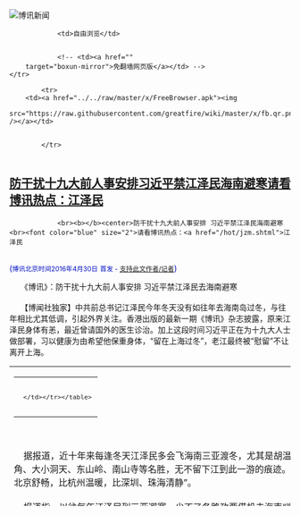 

<img src="../../raw/master/x/logo_40.gif" alt="博讯新闻"/>
<table>
    <tr>
                
                <td>自由浏览</td>
        
        
                <!-- <td><a href=""
        target="boxun-mirror">免翻墙网页版</a></td> -->
    </tr>
    
            <tr>
        <td><a href="../../raw/master/x/FreeBrowser.apk"><img
        src="https://raw.githubusercontent.com/greatfire/wiki/master/x/fb.qr.png" /></a></td>

        
            </tr>
</table>
<h2>
	<a href="http://www.boxun.com/news/gb/china/2016/04/201604300609.shtml" target="boxun-mirror">防干扰十九大前人事安排习近平禁江泽民海南避寒请看博讯热点：江泽民</a>
</h2>
<p><tr>
<td class="F11" colspan="2" style="line-height:18pt; font-family:宋体; font-size: 12pt;padding:10px;border-top:0"> 

                <br><b></b><center>防干扰十九大前人事安排 习近平禁江泽民海南避寒<br><font color="blue" size="2">请看博讯热点：<a href="/hot/jzm.shtml">江泽民
</a></font><br><font color="#000fC0">(<small>博讯北京时间2016年4月30日</small> <small>首发 - <a href="/cgi-bin/news/support.cgi?art_id=china201604300609" target="_new">支持此文作者/记者</a></small>)</font>
</center>
                <!--bodystart-->      《博讯》：防干扰十九大前人事安排 习近平禁江泽民去海南避寒<br>
    <br>
     【博闻社独家】中共前总书记江泽民今年冬天没有如往年去海南岛过冬，与往年相比尤其低调，引起外界关注。香港出版的最新一期《博讯》杂志披露，原来江泽民身体有恙，最近曾请国外的医生诊治。加上这段时间习近平正在为十九大人士做部署，习以健康为由希望他保重身体，“留在上海过冬”，老江最终被“慰留”不让离开上海。 
<table cellpadding="4" align="left" border="0" width="300" height="250"><tr><td>
<table cellpadding="2" cellspacing="0" border="0"><tr><td align="center" style="line-height:18pt; font-family:宋体; font-size: 10pt;padding:10px;border-top:0">

<!-- boxun.com_300x250_article-embed_chinese -->

<!-- boxun.com_300x250_article-embed_chinese -->
<div id="box006">
<script type="text/javascript">

</script>
</div>


     </td></tr></table>
</td></tr></table>
<br>
                       <br>
    据报道，近十年来每逢冬天江泽民多会飞海南三亚渡冬，尤其是胡温时代，三亚更有直通中南海的热线，三亚的天涯海角、大小洞天、东山岭、南山寺等名胜，无不留下江到此一游的痕迹。江泽民喜欢去海南三亚避寒，据称是因为“三亚比北京舒畅，比杭州温暖，比深圳、珠海清静”。<br>
    <br>
    报道指，以往每年江泽民到三亚避寒，少不了各路政要借机去海南“顺道探访，请安讨教”。尤其胡温时代，时任军委副主席郭伯雄、徐才厚经常利用军方专机，假去海南“视察军事基地”之名，去“向江主席汇报工作”。海南岛对江泽民来说，俨然成为他“遥控”中南海的象征。<br>
    <br>
    但是这个传统在2015年底冬天被习近平破局了。报道称，习近平今年没来海南过冬，让海南省的主要领导都感到有些意外。北京政界人士分析指，江泽民在这个时候被禁外出，可能与习近平时下正要为明年底举行的十九大高层人事部局有关。“习近平不希望由他主导的人事部局受到任何因素干扰，包括来自退休元老们的干扰。”<br>
    <br>
    报道透露，江泽民的健康的确也出了问题。去年为了江的病，中办保健局专门为他请了外国医生，来中国为他诊治。自去年9月3日大阅兵后，江泽民至今未公开露面过。天安门阅兵时，电视镜头前的江就显示身体虚弱，要人搀扶行走。<br>
    <br>
    4月8日，上海交通大学迎来建校120周年校庆，江泽民给学校的贺信，是江最近一次以文字露面。而今年以来，中共有多位政要去世，江泽民都缺席献花送别之列，特别是江泽民时代的公安部长陶驷驹去世，江缺席告别，更是超乎寻常，令外界猜疑。<br>
    <br>
    报道指出，今年以来各省市自治区，党、政、军陆续对领导班子进行调整，换掉前朝的人，让原来多处在后备军团的“习家军”人马上位，有一年左右的时间过度，明年十九大全面接班。习近平不让江去海南，可能就是担心他会对现在正处在交接期的各诸侯调整，带来负面影响。<br>
    <br>
    报道又透露，最近上海、江西、四川一些地方都在悄悄清理江泽民的题词题字，一方面反映了江的墨迹的确太滥，有失雅观和严肃，另方面也代表中共的政治风向，各地要消除江泽民的影响力。<br>
    <br>
    报道指，习近平权力日益巩固，老人干政的机会越来越小，但习拿下周永康、徐才厚、郭伯雄这些大老虎，虽然事先都跟江泽民交底，但是无论如何他们都是江系老臣，现在被清算，习近平不能不防江泽民背后搞动作。阻其去海南过冬，大概也是习要“防患于未然”。<br>
    <br>
    详细报道请看2016年5月号的《博讯》杂志。<br>
    <br>
    博闻社独家详细报道全文：<a href="http://bowenpress.com/news/bowen_86222.html">《博讯》：防干扰十九大前人事安排 习近平禁江泽民去海南避寒</a>
 [博讯首发,转载请注明出处]- <a href="/cgi-bin/news/support.cgi?art_id=china201604300609" target="_new">支持此文作者/记者</a><!--bodyend-->(博讯 boxun.com) <br><!----> 4150609       
<hr>
<table width="620"><tr><td>
<b></p>
<p>
	<small> ============== 11小时前</small>
</p><h2>
	<a href="http://www.boxun.com/news/gb/china/2016/04/201604292107.shtml" target="boxun-mirror">《博讯》月刊：习近平与李克强的“大决裂”请看博讯热点：习近平观察</a>
</h2>
<p><tr>
<td class="F11" colspan="2" style="line-height:18pt; font-family:宋体; font-size: 12pt;padding:10px;border-top:0"> 

                <br><b></b><center>《博讯》月刊：习近平与李克强的“大决裂”<br><font color="blue" size="2">请看博讯热点：<a href="/hot/xijinping.shtml">习近平观察
</a></font><br><font color="#000fC0">(<small>博讯北京时间2016年4月29日</small> <small>首发 - <a href="/cgi-bin/news/support.cgi?art_id=china201604292107" target="_new">支持此文作者/记者</a></small>)</font>
</center>
                <!--bodystart-->      <br>
    <img src="http://www.boxun.com/news/images/2016/04/201604292107china1.jpg" alt="《博讯》月刊：习近平与李克强的“大决裂”"><p>（今年3月全国两会,习李已经表现出形同陌路）<br>
    <br>
    【博闻社独家】近日香港出版的最新一期《博讯》月刊刊出深度报道「习近平李克强大决裂」。报道从多个方面分析过去三年多来习李两人的治国理念的差异，透过习李两人在公开场合的诸多现象，并引述独家内幕消息，揭示习李两人「越走越远」，甚至面临「大决裂」的趋势。<br>
    <br>
    报道认为，新疆官方无界新闻网转刊「倒习公开信」是引发习近平和李克强的矛盾公开化导火索；导致两人积累三年的分岐大爆发。一方面，李克强从温家宝手中接掌总理一职，承受的压力与温十年不可同日而语，生态问题、资源枯竭、内需不振、产业结构畸形、房地产泡沫超大、金融问题不断都是摆在李克强面前的难题。<br>
    <br>
    另一方面，温遇到的搭档是弱主胡锦涛，「胡温十年」说不上有大建树，起码两人之间谦谦相让，表面上没有矛盾。李克强则完全不同，他的搭挡是强势之主习近平。<br>
    <br>
    报道指，过去几年李克强的经济理论所表现出对中国社会的弊端与祸害，已在中共党内和社会引起不满，包括股市经济学、互联网金融创新、李克强房地产政策等，无一不是漏洞百出，导致社会对现中央不满，而矛头和焦点都指向一把手习近平，令习李在常委会、甚至是政治局矛盾公开化。<br>
    <br>
    习李矛盾达到决裂边缘，是今年3月初全国两会，因为无界新闻网转刊境外的那封「倒习公开信」。这封「倒习公开信」诱发了中共高层权力大角逐，这场角逐不但没有随两会落幕结束，相反会日趋激烈。<br>
    <br>
    报道指，习近平上台三年来以强力手腕揽权、反腐、治官及改编军队，得罪党内不同派别、山头和利益集团，使目前党内正出现「倒习暗流」，这些暗流一直想寻找合流的机会，想形成「倒习联盟共同体」，他们有意无意要推「盟主」，李克强便成为他们的目标。因只有李克强，才具有与习抗衡的号召力。<br>
    <br>
    详细报道，请看香港新出版的5月号《博讯》月刊。<br>
    <img src="http://www.boxun.com/news/images/2016/04/201604292107china2.jpg" alt="《博讯》月刊：习近平与李克强的“大决裂”"></p>
<p>（最新一期博讯月刊封面）<br>
    <br>
    （博闻社原文报道：<a href="http://bowenpress.com/news/bowen_85986.html?variant=zh-hans" style="color:red;">点此链接</a>）
 [博讯首发,转载请注明出处]- <a href="/cgi-bin/news/support.cgi?art_id=china201604292107" target="_new">支持此文作者/记者</a><!--bodyend-->(博讯 boxun.com) <br><!-- http://upload.bx.tl/news/temp14/201604290611001.jpg http://upload.bx.tl/news/temp14/201604290611002.jpg--> 4122107       
</p>
<hr>
<table width="620"><tr><td>
<b></p>
<p>
	<small> ============== 1天前</small>
</p><h2>
	<a href="http://www.boxun.com/news/gb/pubvp/2016/04/201604292218.shtml" target="boxun-mirror">中共政坛异动为消除威胁习近平“瞄准”共青团</a>
</h2>
<p><tr>
<td class="F11" colspan="2" style="line-height:18pt; font-family:宋体; font-size: 12pt;padding:10px;border-top:0"> 

                <br><b></b><center>中共政坛异动 为消除威胁习近平“瞄准”共青团<br><font color="#000fC0"><small>(博讯北京时间2016年4月29日 综合报道)</small></font>
</center>
            <!--bodystart-->        <br>    <img src="http://www.boxun.com/news/images/2016/04/201604292218pubvp1.jpg" alt="中共政坛异动 为消除威胁习近平“瞄准”共青团"><br><br><b>近期中国政坛围绕共青团的异动引发了各界普遍关注。法新社文章对此进行评述，标题用了一个比喻，称共青团正处于习近平的“瞄准镜”当中，也就是说处于被随时攻击的位置。</b><br>    <br>  法新社署名Ben Dooley的文章认为，著名的共青团眼下看来正处于习近平的打击范围内。这个成立于1920年的组织是中共高级领导人的一个摇篮，培养包括胡锦涛、李克强在内的一批政治领袖，历史上看更倾向于改革而非保守。但是它最近频频遭受攻击，其中一些批评来自习近平本人，后者正“全方位地”集中权力，应对将于2017年举行的新一届党代会。<br><br><b>本周一中纪委网站曾经发表《共青团中央书记处关于巡视整改情况的通报》，这被认为是共青团在习近平盟友王岐山的地盘上作出前所未有的长篇自我检讨。</b><br>    <br>    <img src="http://www.boxun.com/news/images/2016/04/201604292218pubvp2.jpg" alt="中共政坛异动 为消除威胁习近平“瞄准”共青团"><br><br>  中纪委通报了今年二月对共青团中央专项巡视反馈报告整改情况，严厉抨击共青团上下干部，办事不力兼人心散涣，存在「机关化、行政化、贵族化、娱乐化」等「四化」问题，并处分五名共青团中央直属单位领导干部。<br>    <br>  中纪委通报称，团中央主要存在四方面问题，包括党的领导弱化，学习传达党的群团工作会议精神不够深入；改革创新行动不坚决，「机关化、行政化、贵族化、娱乐化」等问题仍然存在；党建工作薄弱，基层党组织软弱散涣；全面从严治党不力，执行干部选拔任用制度规定不严等。<br>    <br>  通报指，团中央近日发表整改报告，公布九项违纪行为，涉及至少五个直属单位的领导干部。其中针对共青团中央某直属单位主要负责人违规领取超额奖金、违规使用公务汽车等问题，给予其党内严重警告、调离岗位、免去党内职务和行政职务处分，当事人已主动退回超领奖金。<br>    <br>  另有共青团直属单位有领导干部为他人伪造预备党员身份，花「天价」聘台湾学者讲授宗教和易经的问题，团中央决定主要负责人作党内严重警告和记过处分，并调离岗位；给予相关负责人党内警告、撤销党内职务和行政职务、行政降级处分。<br>    <br>  去年七月，习近平本人曾经嘲笑一些领导干部“贵族化”。法新社文章认为，这种批评来自“太子党”――法语中译为“红色王子”――不乏讽刺色彩。不过此后，共青团表态要“深入学习领会”习近平的讲话精神。<br>    <br><b>香港浸会大学的法国政治学家高敬文对此表示，针对共青团发起的调查是高度政治性的，这一举动必然有助于巩固习近平的地位。</b><br>    <br>  法新社文章提到，许多观察人士预期在习近平和李克强之间围绕接班人问题有一场角力。香港中文大学的林和立（Willy Lam）认为，所有迹象都表明，习近平努力在十九大之前削弱共青团系统的影响。对习近平来说，共青团是一个政治威胁，这个组织只要负责年轻人的意识形态工作就好，不能成为人才的汇聚地。<br>    <br>  除此之外，近期有消息确认，共青团中央直属的中国青年政治学院将停招本科，恢复成早期单纯的“中央团校”角色，中青院教师杨支柱曾经在网上发文质疑，在没有生源危机和其他任何重大事由的情况下突然停办一所大学，完全不顾历史与现实的合理性。这被外界普遍视为习近平代表的政治派系对团派的打击举动。[博讯综合报道]  <!--(Modified on 2016/4/29)--> <!--bodyend-->       
                  
           (博讯 boxun.com)<center><font size="2" color="#C0C0C0">(本文只代表作者或者发稿团体的观点、立场)</font></center> <!-- http://upload.bx.tl/news/temp14/201604290711521.jpg http://upload.bx.tl/news/temp14/201604290717021.jpeg--> 1062218       
<hr>
<table width="620"><tr><td>
<b></p>
<p>
	<small> ============== 1天前</small>
</p><h2>
	<a href="http://www.boxun.com/news/gb/pubvp/2016/04/201604292111.shtml" target="boxun-mirror">博闻观察：缺少互信的北京亚信外长会议请看博讯热点：深度报道</a>
</h2>
<p><tr>
<td class="F11" colspan="2" style="line-height:18pt; font-family:宋体; font-size: 12pt;padding:10px;border-top:0"> 

                <br><b></b><center>博闻观察：缺少互信的北京亚信外长会议<br><font color="blue" size="2">请看博讯热点：<a href="/hot/investigative.shtml">深度报道
</a></font><br><font color="#000fC0">(<small>博讯北京时间2016年4月29日</small> <small>首发 - <a href="/cgi-bin/news/support.cgi?art_id=pubvp201604292111" target="_new">支持此文作者/记者</a></small>)</font>
</center>
                <!--bodystart-->      <br>
    <img src="http://www.boxun.com/news/images/2016/04/201604292111pubvp1.jpg" alt="博闻观察：缺少互信的北京亚信外长会议"><p>（亚信会议缺乏互信气氛）<br>
    <br>
    【博闻社北京特别报导】亚信第五次外长会议已于本月28日在北京结束，中方高调宣传“富有成果”。不过全程与会的博闻社特约记者感觉到，此次会议成效与中方宣扬大相径庭，与会代表大幅缩水，主席国中方却大玩文字游戏；大有“拉大旗作虎皮”之嫌。<br>
    所谓亚信会议，即“亚洲相互协作与信任措施会议”，现有26个成员国，但这次与会国竟然没有日本、印度尼西亚和菲律宾等国，作为对亚洲甚至世界安全有着重要影响的朝鲜，甚至连观察员身份也没有份，遑论与会。<br>
    <br>
    即使是外长级别的本次会议，很多国家外交部长并未亲自出席，只是派代表与会。首次作为主席国的中方，只有含糊其辞，大玩文字游戏地笼统对外声称，“42个代表团出席了会议”。<br>
    <br>
    中方将俄罗斯外交部长拉夫罗夫出席，作为为这次会议“站台”的台柱和主要对象；但博闻社特约记者了解到，拉夫罗夫此行的目的并非亚信会议本身，而是为俄罗斯总统普京稍后的正式访华行程，与中方进行相关沟通和细节安排。<br>
    <br>
    博闻社特约记者现场还注意到，尽管本次会议的主题是所谓“以对话促安全”，但是因为与中国利益有直接冲突的相关多国外长的缺席，本次外长会议并没有真正意义上的“安全对话”；无论是中国国家主席习近平的开幕演讲，还是中国外交部长王毅的主旨讲话，也未真正涉及亚洲“相互协作与信任措施”的核心议题。<br>
    <br>
    <img src="http://www.boxun.com/news/images/2016/04/201604292111pubvp2.jpg" alt="博闻观察：缺少互信的北京亚信外长会议"></p>
<p>（习近平在亚信外长会议发表讲话，拉拢别国反美）<br>
    <br>
    在谈及朝鲜半岛局势时，无论是口头用语还是书面演讲，习近平对朝鲜多次公然进行试射试爆只字未提，所用词汇尽是委婉相劝：“中国为管控形势，推动各方对话谈判付出巨大努力”，“中国完整执行联合国安理会有关决议”，“我们决不允许半岛生战生乱，一旦发生这样的情况，对谁都没有好处”。<br>
    <br>
    习近平没有忘记阿富汗和中东地区；但是在提及南海问题时，只是重申原有立场，要求与相关争议国家一对一谈判，摆明要把美国踢出局。习近平表示愿同直接当事国友好协商，将南海建设成为“和平之海、友谊之海、合作之海”。<br>
    <br>
    亚洲是全球最具活力的地区，也是全球安全威胁的高危区和重灾区；但是所谓亚信会议也是貌合神离，成员国和观察员国之间彼此缺乏信任。尤其是因为钓鱼岛以及南海问题，而与中国剑拔弩张的日本和菲律宾，并未派外长与会；而其代表团也只能在观察员席，坐冷板凳。<br>
    <br>
    本次会议的联合宣言对诸多问题避而不谈，却声明“任何国家或国家集团均无权以任何理由直接或间接地干涉别国内外事务”。这种指桑骂槐式的指控，人人知道中方剑指美国，有与会人士认为，中国就是要借助这次会议，达到自己的目的，这也是部分相关国家外长拒绝与会的原因。<br>
    <br>
    本次会议并未达成任何朝鲜半岛或者南海问题的有关亚洲安全和信任的决议，对巴拿马文件或者离岸洗钱犯罪等，也是讳莫如深，却通过了所谓亚信成员国“禁毒合作”和“中小企业发展领域信任措施”的“行动计划”；有与会外媒记者坦言，这样的会议“中国特色太浓”。<br>
    <br>
    过往，中国外交部因为种种不力饱受诟病，甚至惹习近平的不满。本次会议为挽回面子，凸显成功，在记者会上中国外长王毅照例手舞足蹈和表情丰富，大谈特谈本次会议给其留下的深刻印象，自我表扬“与会赞赏中方为亚信进程注入了新的活力”。<br>
    <br>
    从上海G20财长会议，到北京亚信外长会议，在中国大陆举行的此类国际会议，常常沦为中国外宣自吹自擂的主战场，甚至成为绑架他国接受认同中方立场观点的场所；本次会议上，有外媒记者对于今年9月由中方主办的杭州G20峰会，表示担忧。<br>
    <br>
    （博闻社原文报道：<a href="http://bowenpress.com/news/bowen_86023.html?variant=zh-hans" style="color:red;">点此链接</a>）
 [博讯首发,转载请注明出处]- <a href="/cgi-bin/news/support.cgi?art_id=pubvp201604292111" target="_new">支持此文作者/记者</a><!--bodyend-->(博讯 boxun.com)</p>
<center><font size="2" color="#C0C0C0">(本文只代表作者或者发稿团体的观点、立场)</font></center>
<!-- http://upload.bx.tl/news/temp14/201604290613371.jpg http://upload.bx.tl/news/temp14/201604290613372.jpg--> 2552111       
<hr>
<table width="620"><tr><td>
<b></p>
<p>
	<small> ============== 1天前</small>
</p><h2>
	<a href="http://www.boxun.com/news/gb/china/2016/04/201604282349.shtml" target="boxun-mirror">郭飞雄狱中重病：国际特赦为发布紧急行动声明</a>
</h2>
<p><tr><td class="F11" colspan="2" style="line-height:18pt; font-family:宋体; font-size: 12pt;padding:10px;border-top:0"> 

                <br><b></b><center>郭飞雄狱中重病：国际特赦为发布紧急行动声明<br><font color="#000fC0"><small>(博讯北京时间2016年4月28日 首发 - <a href="/cgi-bin/news/support.cgi?art_id=china201604282349" target="_new">支持此文作者/记者</a>)</small></font>
</center>
            <!--bodystart-->      <br>    博讯记者获悉，著名民主人士郭飞雄在狱中重病却遭广东阳春监狱拒绝予以治疗之后，各界人士继续采取行动，《关于立即对郭飞雄进行诊断治疗的紧急呼吁书》目前已经获得164位公民签名。<br>    <br>    郭飞雄家属希望增加申诉律师。联系人：刘正清律师，电话：13543432448。<br><br>    <img src="http://upload.bx.tl/news/temp14/201604280856501.jpg"><br>    <br>    <img src="http://www.boxun.com/news/images/2016/04/201604282349china1.jpg" alt="郭飞雄狱中重病：国际特赦为发布紧急行动声明"><br>    <br>    28日，国际人权组织国际特赦发出《紧急行动声明：中国当局必须立即为良心犯郭飞雄提供适足的医疗护理！》，要求中国当局立即释放郭飞雄，并让郭飞雄在关押期间立即获得全面的医疗检查及所需的医疗护理。<br>    <br><center><font size="4"><b> 国际特赦组织中文 Amnesty International Chinese</b></font></center>
<br>    <br><center><font size="4"><b> 紧急行动声明：中国当局必须立即为良心犯郭飞雄提供适足的医疗护理！</b></font></center>
<br>    <br>    据4月26日上午探视完郭飞雄的姐姐杨茂平所述，良心犯郭飞雄的身体状况极其堪忧，便血或稀水样血便，之后于4月7日住进阳春监狱医院。郭飞雄告诉杨茂平他的身体出大事了。他的咽部和口腔出血，4月19日大出血，几乎站不起来，体重急剧下降，面色苍白。<br>    <br>    阳春监狱的狱警拒绝为郭飞雄进行医疗检查，而看管他的警察及医生指，没有狱警的批准，他们就无法做检查。<br>    <br>    作家和人权倡导者杨茂东以其笔名“郭飞雄”为人熟悉。2013年《南方周末》的新年献词事件，中共官员篡改了该报呼吁更多公民和政治权利以及有关宪政的头版社论，激起民愤。郭飞雄参于了反对此次媒体审查的抗议行动。郭飞雄自2013年8月8日起就被关押。2015年11月27日，因“聚众扰乱公共秩序罪”和“寻衅滋事罪”被广州天河法院判处6年监禁。<br>    <br>    我们呼吁中国当局：<br>    <br>    - 立即无条件释放良心犯郭飞雄；<br>    <br>    - 确保他在关押期间，不受酷刑及其他虐待，并确保他立即获得全面的医疗检查及所需的医疗护理；<br>    <br>    - 确保对郭飞雄及所有关押人士的待遇，符合联合国《囚犯待遇最低限度标准规则》，尤其是在提供适足的营养及健康护理方面。<br>    <br>    Urgent Action: China: Activist Guo Feixiong Denied Medical Help As Health Failing<br>    <br>    https://www.amnesty.org/en/documents/asa17/3924/2016/en/<br>    <br>    <div align="center"><img src="https://pbs.twimg.com/media/ChH3wS3WIAAwonq.jpg" width="500"></div>
<br>    <br>    <div align="center"><img src="https://pbs.twimg.com/media/ChH5YEgU4AAzHDe.jpg" width="500"></div>
<br>    <br>    著名人权律师高智晟，因为声援郭飞雄而使其手机被停机。高智晟律师发出信息说：“4月26日，声援郭飞雄的文章《郭飞雄必须得到应有的治疗》发给所有的朋友，但没有任何人收到。今天企图通过短信方式发出时连电话也被停。无耻的是，仍通知说欠话费停机，要求尽快交话费。出狱后的两次被中共黑帮停机都是因为郭飞雄发声。前次手机里尚有一百九十多元话费，却以欠费名义停机，害得家人又充值两次后才明白是黑帮作恶。这次尚有一百多元话费，又被以欠费名义停机。这群无法无天的强盗。”<br>    <br>    其他民主人士、维权人士继续声援郭飞雄：<br>    <br>    湖南维权人士谢长祯：“我刚才在出入境管理局遇到长沙市国保支队长，立即就跟他谈了，我说我本来准备打电话跟他谈的，在广东省阳春监狱服刑的杨茂东医治疾病，他的病很严重，我说我们在搞签名活动。他说他管不了那么远，广东的事我们管不了。我要他向他们公检法部门反映我表达的意思。”<br>    <br>    谢长祯：“刚才给广东省阳春监狱打电话0662-7806009，我说：我们关注杨茂东，你们要给在你们那里服刑的杨茂东送医，他身患重病。一男性回答：好！”<br>    <br>    上海维权人士陈建芳：“郭飞雄（杨茂东）先生是一位著名的异见人士，长期以来，为了华夏大地民主宪政的早日实现，被抓过，被酷刑过，今年初又一次被判刑六年！这一次被抓以后，关在广州天河看守所两年多的时间里，除了被折磨，还不给他放风，以致郭飞雄先生的身体渐渐日下。现在，他已经被转到广东阳江监狱服刑。他在看守所的时候，身体健康状况就已经出了问题，现在的他，已经病得很重了，便血很长时间了。家属一再要求监狱方给予郭飞雄先生身体全方位检查，可监狱方一直在拖延！中国的监狱向来虐待政治犯，曹顺利因在赵家牢里得不到良好的治疗，已被迫害致死2年多无死亡真相。我们不能让郭飞雄先生也这样被虐致死！为此，我们强烈要求广东阳江监狱方，尽快给郭飞雄先生作身体检查，给予相当的治疗，以免郭飞雄先生生命有危险。我们倡议：要求广东阳江监狱方给予郭飞雄先生以必要的治疗！”<br>    <br>    深圳民主人士秀才江湖：“刻不容缓！十万火急！请声援郭飞雄！他在广东阳春监狱身患重病，环境恶劣，自生自灭。可是残忍的阳春监狱拒绝给郭飞雄体检、拒绝给郭飞雄看病，这是在赤裸裸地杀人！阳春监狱狱政科电话：0662―7806009！请发帖呼吁！电话谴责！”<br>    <br>    <div align="center"><img src="https://pbs.twimg.com/media/ChG9tZ7WIAEJFIx.jpg" width="500"></div>
<br>    <br>    广东省阳春监狱位于广东省阳春市松柏镇（S369省道旁）。<br>    <br>    1、搭乘火车前往：（1）在阳春火车站下车。（2）打车前往阳春汽车客运站，路程约为5公里。（3）乘坐公共汽车前往春湾，路程约为40公里，时间大概需要一个小时。（4）在春湾汽车站下车，乘坐摩托车或者出租车前往阳春监狱，路程约为6公里。<br>    <br>    2、搭乘汽车前往：（1）乘坐汽车到达春湾汽车站。如汽车不能直达春湾汽车站，请乘坐汽车到达阳春客运站再乘坐公共汽车到达春湾汽车站，路程约为40公里，时间大概需要一个小时。（2）下车后乘坐摩托车或者出租车前往阳春监狱，路程约为6公里。<br>    <br>    而中国公民发起的《关于立即对郭飞雄进行诊断治疗的紧急呼吁书》，截止到2016年4月28日01:40，通过邮箱签名关注郭飞雄先生的人数已达164人。<br>    <br><center><font size="4"><b> 关于立即对郭飞雄进行诊断治疗的紧急呼吁书</b></font></center>
<br>    <br>    （附联署签名邮箱）<br>    <br>    广东省司法厅、省监狱管理局：<br>    <br>    目前广东省阳春监狱在押人员杨茂东（又名郭飞雄）的身体状况极其堪忧，呈现出大病重病在身的明显体征。据4月26日上午探视完郭飞雄的姐姐杨茂平（副主任医师）描述：郭飞雄近一年来断续便血或稀水样血便，到监狱后，间断咽部和口腔出血，4月7日住进监狱医院，4月19日大出血，行走不稳，和狱政科刘干事谈话时几乎站不起来。郭飞雄目前在监狱医院被和四个人一起关在一个7.5平方米没有窗户的房间，而且每天有二十三个小时都被关在里面。他要求进行相关身体检查，但遭到监狱的粗暴拒绝。<br>    <br>    郭飞雄多年来倡导民主、自由与公义，多次遭受不公正迫害，两次入狱，是国际国内瞩目的人权捍卫者。不义的审判囚禁了他的自由，但无权摧残他的身体。为了给予郭飞雄应有的人道待遇，为了保障在押人员基本的医疗权利，在此，我们一起发出紧急呼吁书，强烈要求：<br>    <br>    一、立即将郭飞雄转到广州的大医院进行诊断和治疗，立即对郭飞雄进行胃镜、肠镜、喉镜、腰椎MR、肺CT、血液化验检，并将检验结果及时、如实通报给其家属和律师；<br>    <br>    二、调查和追究阳春监狱狱政科刘干事及相关人员的渎职行为和虐待在押人员的责任（郭飞雄病情恶化到这样的程度刘干事等人难辞其咎）；<br>    <br>    三、根据确诊结果，立即依法对郭飞雄办理保外就医，避免郭飞雄的病情继续恶化，切实保障在押人员的健康权利。<br>    <br>    呼吁书发起人：<br>    陈光诚<br>    王荔蕻<br>    谭作人<br>    查建国<br>    胡佳<br>    野渡 <br>    慕容雪村<br>    笑蜀<br>    王德邦<br>    华春辉<br>    黎学文<br>    欧彪峰<br>    <br>    2016年4月27日<br>    <br>    联署邮�<a class="__cf_email__" href="/cdn-cgi/l/email-protection" data-cfemail="5db9fee727342432283b3834253432333a1d3a303c3431733e3230">[email protected]</a><script data-cfhash="f9e31" type="text/javascript">/* <![CDATA[ */!function(t,e,r,n,c,a,p){try{t=document.currentScriptl|function(){for(t=document.getElementsByTagName('script'),e=t.length;e--;)if(t[e].getAttribute('data-cfhash'))return t[e]}();if(t&&(c=t.previousSibling)){p=t.parentNode;if(a=c.getAttribute('data-cfemail')){for(e='',r='0x'+a.substr(0,2)|0,n=2;a.length-n;n+=2)e+='%'+('0'+('0x'+a.substr(n,2)^r).toString(16)).slice(-2);p.replaceChild(document.createTextNode(decodeURIComponent(e)),c)}p.removeChild(t)}}catch(u){}}()/* ]]> */</script><br>    签名格式：姓名+城市<br>    <br>    签名名单：<br>    艾晓明：广东广州<br>    唐吉田、北京<br>    甄江华、广东<br>    沈艳秋、上海<br>    戈觉平、江苏<br>    <br>    王江松、北京<br>    隋牧青、广东、13711124957、<br>    姬原（周忠智）、湖南衡阳、13789388964<br>    吕京花、纽约<br>    王译、江苏无锡<br>    <br>    许晖、云南大理<br>    徐波、云南大理<br>    蒋</td></tr></p>
<p>
	<small> ============== 2天前</small>
</p><h2>
	<a href="http://www.boxun.com/news/gb/china/2016/04/201604282218.shtml" target="boxun-mirror">内蒙地方官公帑行贿周永康儿子四亿至今未追还请看博讯热点：周永康</a>
</h2>
<p><tr>
<td class="F11" colspan="2" style="line-height:18pt; font-family:宋体; font-size: 12pt;padding:10px;border-top:0"> 

                <br><b></b><center>内蒙地方官公帑行贿周永康儿子四亿 至今未追还<br><font color="blue" size="2">请看博讯热点：<a href="/hot/zyk.shtml">周永康
</a></font><br><font color="#000fC0">(<small>博讯北京时间2016年4月28日</small> <small>首发 - <a href="/cgi-bin/news/support.cgi?art_id=china201604282218" target="_new">支持此文作者/记者</a></small>)</font>
</center>
                <!--bodystart-->      <br>
    <img src="http://www.boxun.com/news/images/2016/04/201604282218china1.jpg" alt="内蒙地方官公帑行贿周永康儿子四亿 至今未追还"><p>（签字向周滨送款4亿的武玉亮仍安坐官位）<br>
    <br>
    【博闻社独家】博闻社接获来自内蒙古知情人士的举报指，中共大老虎周永康虽然已判监服刑，但当局对其所涉案子的追究远未结束。其中，周的大儿子周滨早年在内蒙古四子王旗以投资为名借故半途撤资，获当地政府「赔偿」4亿元，事件仍未追究，时任书记肖万寿去年已落马，但签字向周滨送钱的时任旗长武玉亮却仍安坐官位。举报者吁中纪委查究。<br>
    <br>
    博闻社上月曾报道，本案发生于2009年，当时周永康正处权力鼎盛之时。其大儿子周滨经人介绍，在内蒙古四子王旗投资买矿山，时任旗书记肖万寿受宠若惊视若救星下凡，以2千万元价格，将一座价值达百亿的矿山半卖半送给周公子。<br>
    <br>
    殊料该投资项目立项后不久，周滨即反悔，以四子王旗「交通不便难开采」为由悔约。肖万寿不但没有追究周违约，反而欣然应诺，以矿山已经增值为由，向周支付4亿元「退款」，款项全由当地财政支出。<br>
    <br>
    去年8月已升任内蒙古乌兰察布市政协副主席的肖万寿因涉贪落马，当局从肖家中抄出现金1亿多，肖还涉嫌与辖下十多名女下属有不正常性关系。肖已被以涉嫌受贿罪逮捕，案件在处理中。<br>
    <br>
    知情人士举报指，肖万寿虽已落马，周永康亦已判监，但周滨四子王旗投资案迄今未揭盖，当时负责签字向周滨「赔款」的四子王旗旗长、现任旗委书记武玉亮仍安坐官位，四亿元四子王旗农牧民的民脂民膏，仍未能追还。知情者吁中纪委关注事件，调查追究，为几十万四子王旗牧民讨还公道。<br>
    <br>
    四子王旗位于内蒙古中部，北与蒙古国接壤，是国家级的贫困县，靠中央财政给官员发工资，2015年全旗(县)财政收入才1.8亿，给周滨的「退款」相当当地两年多的财政收入。<br>
    <br>
    官方资料显示，武玉亮，男，蒙古族，1964年11月出生，中央党校函授法律专业，大学学历，曾任过两个市县常副市长、副县长，早年从蒙晋交界的丰镇市调任四子王旗，出任旗委副书记、代旗长、旗长；2013年1月接替肖万寿，出任四子王旗旗委书记。<br>
    <br>
    （博闻社原文报道：<a href="http://bowenpress.com/news/bowen_85868.html?variant=zh-hans" style="color:red;">点此链接</a>）
 [博讯首发,转载请注明出处]- <a href="/cgi-bin/news/support.cgi?art_id=china201604282218" target="_new">支持此文作者/记者</a><!--bodyend-->(博讯 boxun.com) <br><!-- http://upload.bx.tl/news/temp14/201604280712471.jpg--> 1492218       
</p>
<hr>
<table width="620"><tr><td>
<b></p>
<p>
	<small> ============== 2天前</small>
</p><h2>
	<a href="http://www.boxun.com/news/gb/china/2016/04/201604280503.shtml" target="boxun-mirror">独家：贾庆林女婿李伯潭涉张越案被禁出境请看博讯热点：反腐打老虎</a>
</h2>
<p><tr><td class="F11" colspan="2" style="line-height:18pt; font-family:宋体; font-size: 12pt;padding:10px;border-top:0"> 

                <br><b></b><center>独家：贾庆林女婿李伯潭涉张越案被禁出境<br><font color="blue" size="2">请看博讯热点：<a href="/hot/tiger.shtml">反腐打老虎
</a></font><br><font color="#000fC0">(<small>博讯北京时间2016年4月28日</small> <small>首发 - <a href="/cgi-bin/news/support.cgi?art_id=china201604280503" target="_new">支持此文作者/记者</a></small>)</font>
</center>
                <!--bodystart-->      <br>
    <br>
     【博闻社独家】北京消息人士对博闻社透露，河北前政法委书记张越已向中纪委交待，他与中共前政治局常委、全国政协主席贾庆林的女婿李伯潭，前央行行长戴相龙的女婿车峰(已被拘查)有密切经济来往，并接受他们的钱财馈赠，数额巨大。目前李伯谭潭已被公安部边控，不能出境。 
<table cellpadding="4" align="left" border="0" width="300" height="250"><tr><td>
<table cellpadding="2" cellspacing="0" border="0"><tr><td align="center" style="line-height:18pt; font-family:宋体; font-size: 10pt;padding:10px;border-top:0">

<!-- boxun.com_300x250_education-article-embed_chinese -->
<div id="box011">
<script type="text/javascript">

</script>
</div>

     </td></tr></table>
</td></tr></table>
<br>
                       <br>
    消息人士对本社指，自去年初跑到境外避风头、以为没事又回北京被当局拘查的车峰出事后，有香港身份和特区护照的李伯潭一度被当局边控，后又一度取消。但本月被张越落马，交待出他和李伯潭、车峰的关系后，当局再度对李伯潭“落闸”，禁止他出境。<br>
    <br>
    消息指，张越交待他和李伯潭、车峰的经济关系时，透露李和车一起做生意，动不动几十亿的规模，他则为他们“保驾护航”，并首收取好处费。张越让李伯谭从香港</td></tr></p>
<p>
	<small> ============== 2天前</small>
</p><h2>
	<a href="http://www.boxun.com/news/gb/china/2016/04/201604270125.shtml" target="boxun-mirror">湖南南县数千村民围政府翻警车抵制垃圾焚烧项目请看博讯热点：突发事件</a>
</h2>
<p><tr>
<td class="F11" colspan="2" style="line-height:18pt; font-family:宋体; font-size: 12pt;padding:10px;border-top:0"> 

                <br><b></b><center>湖南南县数千村民围政府翻警车抵制垃圾焚烧项目<br><font color="blue" size="2">请看博讯热点：<a href="/hot/tufa.shtml">突发事件
</a></font><br><font color="#000fC0">(<small>博讯北京时间2016年4月27日</small> <small>首发 - <a href="/cgi-bin/news/support.cgi?art_id=china201604270125" target="_new">支持此文作者/记者</a></small>)</font>
</center>
                <!--bodystart-->      湖南省益阳市南县三仙湖镇多个村的数千村民，周二（4月26日）游行示威抗议政府强行落户大型垃圾焚烧发电项目以及在当天凌晨抓走6名维权代表，期间，愤怒的村民一度冲入县政府砸毁部分设备并将一辆警车掀翻。<br>
    <br>
    因当地政府不顾村民集体反对，强行将大型垃圾焚烧项目落户在南县三仙湖镇，担心环境遭到污染的村民于本月初发起维权并持续至今。26日凌晨4点左右，一些警察冲入村内，强行抓走至少6名维权代表。<br>
    <br>
    网友“令狐冲”发帖说：昨天晚上凌晨政府派特警抓走6名以上青壮年村民，当地气温最高20度最低15度，有人就只一条短裤也被抓走，更可恨的是把一家父母一起抓走，留下一对嗷嗷待哺的儿女，希望能得到全国同胞的支持。<br>
    <br>
    26日上午，数千村民陆续聚集到南县政府门口，要求当地政府立即停止垃圾焚烧项目，立即释放被抓捕的维权代表。期间，村民一度冲入政府大楼，砸毁部分设备，并掀翻一辆警车。<br>
    <br>
    网友“YZM杨羊羊”发帖说：南县政府不顾民众反对，在没有有效解决垃圾焚烧所能引起的隐患的情况下执意修建垃圾焚烧站，视百姓的生命如草芥，今天群众抗议被抓了六人，引起众怒掀翻警车。<br>
    <br>
    “YZM杨羊羊”说：好像闹得停工了，办公室都掀了，一地的文件乱七八糟。南县人民还是厉害了，做得好哈哈哈哈！<br>
    <br>
    现场图片以及视频显示，村民手持“坚决反对湘北垃圾发电站”、“要求政府马上放人”等横幅在大街上游行，一度冲入南县政府大楼。大街上，有一辆警车被村民合力掀翻。<br>
    <br>
    当天下午，在当地政府释放了全部被抓捕的维权代表后，村民暂时散去。村民表示，今后还将继续维权，直至政府彻底放弃垃圾焚烧项目。<br>
    <br>
    （网络图片）<br>
    <img src="http://www.boxun.com/news/images/2016/04/201604270125china1.jpg" alt=" 湖南南县数千村民围政府翻警车抵制垃圾焚烧项目"><p><br>
    <img src="http://www.boxun.com/news/images/2016/04/201604270125china2.jpg" alt=" 湖南南县数千村民围政府翻警车抵制垃圾焚烧项目"></p>
<p><br>
    <img src="http://www.boxun.com/news/images/2016/04/201604270125china3.jpg" alt=" 湖南南县数千村民围政府翻警车抵制垃圾焚烧项目"></p>
<p><br>
    <img src="http://www.boxun.com/news/images/2016/04/201604270125china4.jpg" alt=" 湖南南县数千村民围政府翻警车抵制垃圾焚烧项目"></p>
<p><br>
    <img src="http://www.boxun.com/news/images/2016/04/201604270125china5.jpg" alt=" 湖南南县数千村民围政府翻警车抵制垃圾焚烧项目"></p>
<p><br>
    <img src="http://www.boxun.com/news/images/2016/04/201604270125china6.jpg" alt=" 湖南南县数千村民围政府翻警车抵制垃圾焚烧项目"></p>
<p><br>
    <img src="http://www.boxun.com/news/images/2016/04/201604270125china7.jpg" alt=" 湖南南县数千村民围政府翻警车抵制垃圾焚烧项目"></p>
<p><br>
    <img src="http://www.boxun.com/news/images/2016/04/201604270125china8.jpg" alt=" 湖南南县数千村民围政府翻警车抵制垃圾焚烧项目"></p>
<p><br>
    <img src="http://www.boxun.com/news/images/2016/04/201604270125china9.jpg" alt=" 湖南南县数千村民围政府翻警车抵制垃圾焚烧项目"></p>
<p>
 [博讯首发,转载请注明出处]- <a href="/cgi-bin/news/support.cgi?art_id=china201604270125" target="_new">支持此文作者/记者</a><!--bodyend-->(博讯 boxun.com) <br><!-- http://upload.bx.tl/news/temp14/201604261017501.jpg http://upload.bx.tl/news/temp14/201604261017502.jpg http://upload.bx.tl/news/temp14/201604261017503.jpg http://upload.bx.tl/news/temp14/201604261017504.jpg http://upload.bx.tl/news/temp14/201604261018021.jpg http://upload.bx.tl/news/temp14/201604261018022.jpg http://upload.bx.tl/news/temp14/201604261018023.jpg http://upload.bx.tl/news/temp14/201604261018024.jpg http://upload.bx.tl/news/temp14/201604261018061.jpg--> 4110125       
</p>
<hr>
<table width="620"><tr><td>
<b></p>
<p>
	<small> ============== 3天前</small>
</p><h2>
	<a href="http://www.boxun.com/news/gb/china/2016/04/201604270448.shtml" target="boxun-mirror">中纪委利用巴拿马文件调查高官拥离岸公司情况请看博讯热点：习近平观察</a>
</h2>
<p><tr>
<td class="F11" colspan="2" style="line-height:18pt; font-family:宋体; font-size: 12pt;padding:10px;border-top:0"> 

                <br><b></b><center>中纪委利用巴拿马文件 调查高官拥离岸公司情况<br><font color="blue" size="2">请看博讯热点：<a href="/hot/xijinping.shtml">习近平观察
</a></font><br><font color="#000fC0">(<small>博讯北京时间2016年4月27日</small> <small>首发 - <a href="/cgi-bin/news/support.cgi?art_id=china201604270448" target="_new">支持此文作者/记者</a></small>)</font>
</center>
                <!--bodystart-->      紫禁城来鸿：中纪委利用巴拿马文件事件 调查党内高官拥离岸公司情况<br>
    <br>
     【博闻社北京特别报导】巴拿马文件引发的台风已经过去，但受台风肆虐的地方恢复仍有待时日。中国大陆也是一样。尽管表面上风平浪静，实际对中共内部影响却非同寻常。博闻社已多番报道事件在中共政坛内部引发的震荡。 
<table cellpadding="4" align="left" border="0" width="300" height="250"><tr><td>
<table cellpadding="2" cellspacing="0" border="0"><tr><td align="center" style="line-height:18pt; font-family:宋体; font-size: 10pt;padding:10px;border-top:0">

<!-- boxun.com_300x250_article-embed_chinese -->

<!-- boxun.com_300x250_article-embed_chinese -->
<div id="box006">
<script type="text/javascript">

</script>
</div>


     </td></tr></table>
</td></tr></table>
<br>
                       <br>
    本社记者近日获悉，因应巴拿马文件事件，中共内部又做了一个重要决定，把调查党内高层（主要是省部级或以上）领导直系亲属是否持有离岸公司，列入规范领导干部配偶、子女及其配偶经商办企业行为的试点调查范围，同时作为高层干部党内自查自纠的内容之一。<br>
    <br>
    本社记者从中南海消息人士获悉，在缺席中共多个重要会议之后，4月22日和23日，中纪委书记王岐山终于露脸中共宗教工作会议和中纪委工作会议，此前的20多天内，王岐山做了一件非常重要的事，就是根据习近平在中共常委会议要求，就巴拿马文件事件，“研究高层干部党内自查自纠”的方案。<br>
    <br>
    中南海消息人士透露，尽管国际调查记者联盟宣布下月公布巴拿马档的更多细节，但中南海相信不会再有比此前所披露更具杀伤力的内容，相反，中纪委书记王岐山倒是忽发奇想，要借巴拿马文件这股“东风”，掌握党内特别是省部级以上领导干部家属子女有多少与“离岸公司”有关。<br>
    <br>
    消息指，王岐山的想法得到习近平的认可，尽管习近平自己也被“姐夫”榜上有名所困搅，但是习近平还是从党的整体利益出发，同意利用这个机会，对党内领导干部，特别是省部级以上高层干部，进行逐个摸底。习近平昨了批示，要求中纪委牵头，组织有关部门对党内高层干部“离岸公司”详情举行调查。<br>
    <br>
    消息透露，经过3周的周密调查，一份内部调查报告已经呈报习办。 4月18日习近平主持召开中央全面深化改革领导小组第二十三次会议，其中一项重要议题就是，在北京、广东、重庆、新疆开展规范领导干部配偶、子女及其配偶经商办企业行为。会上，习在讲话中，提到了巴拿马文件事件。<br>
    <br>
    中南海消息人士指，中纪委的新规已经内部下发至省部级以上高层，主要针对高层领导干部及其家族境外财产和商业行为的党内汇报和处理程式以及详细规范。新规明确要求，在考察和任命高层领导干部时，亲属子女涉及“离岸公司”领导干部，在没有向组织讲清楚之前一律不得纳入“能上”名单。<br>
    <br>
    中南海消息指，由于十九大高层人事布局已经开始，巴拿马文件事件已经影响到中共政坛，甚至明年秋十九大的高层人事安排，“从这一层面而言，巴拿马档也许有其积极意义” 。接近中南海的消息人士最后对博闻社作出上述补充。<br>
    <br>
    博闻社独家详细报道全文：<a href="http://bowenpress.com/news/bowen_85495.html">紫禁城来鸿：中纪委利用巴拿马文件事件 调查党内高官拥离岸公司情况</a>
 [博讯首发,转载请注明出处]- <a href="/cgi-bin/news/support.cgi?art_id=china201604270448" target="_new">支持此文作者/记者</a><!--bodyend-->(博讯 boxun.com) <br><!----> 1510448       
<hr>
<table width="620"><tr><td>
<b></p>
<p>
	<small> ============== 3天前</small>
</p><h2>
	<a href="http://www.boxun.com/news/gb/china/2016/04/201604261757.shtml" target="boxun-mirror">紫禁城来鸿：郭伯雄案或已开密审军委下令斩草除根请看博讯热点：郭伯雄</a>
</h2>
<p><tr>
<td class="F11" colspan="2" style="line-height:18pt; font-family:宋体; font-size: 12pt;padding:10px;border-top:0"> 

                <br><b></b><center>紫禁城来鸿：郭伯雄案或已开密审 军委下令斩草除根<br><font color="blue" size="2">请看博讯热点：<a href="/hot/guoboxiong.shtml">郭伯雄
</a></font><br><font color="#000fC0">(<small>博讯北京时间2016年4月26日</small> <small>首发 - <a href="/cgi-bin/news/support.cgi?art_id=china201604261757" target="_new">支持此文作者/记者</a></small>)</font>
</center>
                <!--bodystart-->      <br>
    <img src="http://www.boxun.com/news/images/2016/04/201604261757china1.jpg" alt="紫禁城来鸿：郭伯雄案或已开密审 军委下令斩草除根"><p>（习近平要求对郭、徐"除恶务尽"）<br>
    <br>
    【博闻社独家】军方消息人士向博闻社透露，中共中央军委近日对全军再次发出通令，要求全军进一步肃清郭伯雄、徐才厚对军队的影响，在郭伯雄案审结后，立即开展一次深刻的「揭发批判式」运动，彻底清除、严肃处理郭、徐残余势力，务必做到「斩草除根、除恶务尽」。消息显示，郭伯雄案或已由军事法院秘密审讯，或者即将开审。<br>
    <br>
    本月初，军方媒体透露，解放军军事检察院对军委原副主席郭伯雄涉嫌受贿犯罪案侦查终结，移送审查起诉。报道指军事检察院查明，郭伯雄利用职务便利，为他人职务晋升或调整提供帮助，直接和通过家人收受贿赂，数额特别巨大。郭伯雄对涉嫌受贿犯罪事实供认不讳。<br>
    <br>
    军方报道没有提及郭案何时开审及是开庭或内部审讯，但根据郭案涉及军队机密(郭主管前军委总参、总后和总装三部，都是要害部门)，相信本案不会公开审理，而将由军事法庭秘密审讯。<br>
    <br>
    本月初海外媒体曾披露，郭伯雄涉贪巨大，但当局只以受贿8000万元对其起诉。消息指，当局压低了郭案的涉案金额，官方公布只是实际查获的一小部分。<br>
    <br>
    军方消息对博闻社透露，中央军委近日下发了一个通知，要求全军在郭伯雄案审结后，立即传达军委的通报精神，要组织「揭批式、反思式」交流讨论，要组织观看军纪委拍摄的内部教育片《强军路上的生死抉择》，使全军每位将士都要受到警示教育。<br>
    <br>
    军方消息显示，不排除郭伯雄案已经开审，或者即将开审。<br>
    <br>
    消息指，虽然从徐才厚、郭伯雄倒台后，军方查处了一大批涉与徐、郭关系密切的军队高层将领，在肃清郭、徐影响方面做了大量工作，但多数停留在有形方面，例如拿下郭、徐在军中高层的心腹死党，铲除郭、徐的题词题字等，但对郭、徐在军队思想、政治、组织、作风等深层次的影响，清理很不彻底。<br>
    <br>
    <img src="http://www.boxun.com/news/images/2016/04/201604261757china2.jpg" alt="紫禁城来鸿：郭伯雄案或已开密审 军委下令斩草除根"></p>
<p>（去年9.3大阅兵习近平左手向军队致礼，寓意成迷。网络截图）<br>
    <br>
    军方消息指，前军委主席胡锦涛甘做甩手掌柜，郭、徐名为军委副主席，掌军长达10年，军队不少中高层与郭、徐有直接或间关的关系，但不少人在清理郭、徐运动中，藏着掖着、不向组织全盘交待，有些人甚至与郭、徐藕断丝连，没有真正划清界线，有人更是表面态度坚决，但行动无动于衷。有人私底下对现中央军委和习近平主席不乏怨言。<br>
    <br>
    据透露，军委此次下令要清查的，不仅是跟郭伯雄、徐才厚有关的军中「炸弹」，还提出要清理与周永康、薄熙来、令计划有关的人，这显示前朝的周、薄和令已经把黑手伸入中共军队。凡向上述人买官行贿，或与他们有关系、有牵连的军中人士，以及他们的「小圈子、团团伙伙」，一律列入此波清理对象。<br>
    <br>
    消息指，军委的通知强调，这次清查行动，要始终抓住「听党(实际是习)指挥」这个要点，「强化政治意识、大局意识、核心意识、看齐意识」，明确提出全军「要主动向党中央看齐、向习主席看齐」。消息人士指，这反映了中共军队中，貌合神离、心有旁骛者不乏其人，「习近平对军队，还是没有彻底放心，目前这支军队还不姓习。」<br>
    <br>
    （博闻社原文报道：<a href="http://bowenpress.com/news/bowen_85382.html?variant=zh-hans" style="color:red;">点此链接</a>）
 [博讯首发,转载请注明出处]- <a href="/cgi-bin/news/support.cgi?art_id=china201604261757" target="_new">支持此文作者/记者</a><!--bodyend-->(博讯 boxun.com) <br><!-- http://upload.bx.tl/news/temp14/201604260300071.jpg http://upload.bx.tl/news/temp14/201604260301001.jpg--> 3941757       
</p>
<hr>
<table width="620"><tr><td>
<b></p>
<p>
	<small> ============== 4天前</small>
</p><h2>
	<a href="http://www.boxun.com/news/gb/china/2016/04/201604252055.shtml" target="boxun-mirror">独家：李克强四川险遭车祸疑似有预谋暗杀请看博讯热点：突发事件</a>
</h2>
<p><tr>
<td class="F11" colspan="2" style="line-height:18pt; font-family:宋体; font-size: 12pt;padding:10px;border-top:0"> 

                <br><b></b><center>独家：李克强四川险遭车祸 疑似有预谋暗杀<br><font color="blue" size="2">请看博讯热点：<a href="/hot/tufa.shtml">突发事件
</a></font><br><font color="#000fC0">(<small>博讯北京时间2016年4月25日</small> <small>首发 - <a href="/cgi-bin/news/support.cgi?art_id=china201604252055" target="_new">支持此文作者/记者</a></small>)</font>
</center>
                <!--bodystart-->      <br>
    <img src="http://www.boxun.com/news/images/2016/04/201604252055china1.jpg" alt="独家：李克强四川险遭车祸 疑似有预谋暗杀"><p>（李克强在四川险遭暗害。图为他昨天在成都考察）<br>
    <br>
    【博闻社独家】博闻社记者从四川武警消息人士获悉，中国国务院总理李克强昨天（24号）在四川考察时，险遇车祸，总理车队被两辆越野车故意冲闯，且目标针对李克强的座驾。所幸总理专车的司机机敏，躲闪得方，未被撞及。肇事越野车随即逃去。当局正全力追查中。<br>
    <br>
    消息人士对博闻社指，事发昨天李克强离开雅安回成都的路上，两辆越野车突然冲向车队中部李克强所乘坐的中巴，所幸中巴司机机敏，及时躲闪，避过两辆越野车袭击。肇事后，越野车逃离现场，未能被追上。<br>
    <br>
    <img src="http://www.boxun.com/news/images/2016/04/201604252055china2.jpg" alt="独家：李克强四川险遭车祸 疑似有预谋暗杀"></p>
<p>（李克强在地震遗址献花向遇难者致哀）<br>
    <br>
    消息人士指出，从肇事车辆的动作方式判断，肇事者似针对总理李克强，有暗杀嫌疑。<br>
    <br>
    李克强是4月24日四川泸州地震三周年之际，专程赴泸州地震遗址悼念，对地震遇难者表示哀悼。李克强顺道考察泸州经济，以及成都科学城。24日下午，李克强乘专机飞回北京。<br>
    <br>
    （博闻社原文报道：<a href="http://bowenpress.com/news/bowen_85177.html" style="color:red;">点此链接</a>）
 [博讯首发,转载请注明出处]- <a href="/cgi-bin/news/support.cgi?art_id=china201604252055" target="_new">支持此文作者/记者</a><!--bodyend-->(博讯 boxun.com) <br><!-- http://upload.bx.tl/news/temp14/201604250555441.jpg http://upload.bx.tl/news/temp14/201604250555442.jpg--> 3382055       
</p>
<hr>
<table width="620"><tr><td>
<b></p>
<p>
	<small> ============== 5天前</small>
</p><h2>
	<a href="http://www.boxun.com/news/gb/china/2016/04/201604242150.shtml" target="boxun-mirror">信口开河习近平要求中国“坚持社会主义宗教理论”</a>
</h2>
<p><tr>
<td class="F11" colspan="2" style="line-height:18pt; font-family:宋体; font-size: 12pt;padding:10px;border-top:0"> 

                <br><b></b><center>信口开河 习近平要求中国“坚持社会主义宗教理论”<br><font color="#000fC0"><small>(博讯北京时间2016年4月24日 综合报道)</small></font>
</center>
            <!--bodystart-->       <br>    <img src="http://www.boxun.com/news/images/2016/04/201604242150china1.jpg" alt="信口开河 习近平要求中国“坚持社会主义宗教理论”"><br>（美国批评中国持续打压信仰自由。AFP）<br>    <br>  BBC报道，中共中央总书记，中国国家主席习近平出席宗教工作会议，强调中国要坚持由中共领导宗教，自主自办，坚决抵御境外利用宗教渗透中国，防范宗教极端思想侵害。<br>    <br>  中共《人民日报》星期天（4月24日）报道，习近平在北京的会议上指出，宗教问题始终是中共治国“必须处理好的重大问题”，“关系国家安全和祖国统一”。<br>    <br>  《人民日报》同时配发评论员文章说，宗教的存在“具有长期性、国际性、复杂性”，中共党员干部要支持“宗教坚持中国化”方向，并要“提高宗教工作法治化水平”。<br>    <br>    <img src="http://www.boxun.com/news/images/2016/04/201604242150china2.jpg" alt="信口开河 习近平要求中国“坚持社会主义宗教理论”"><br>（中国持续在新疆抓捕据称受“宗教极端思想”影响的维族人。AFP）<br>    <br>  美国稍早前发表的2015年度《国别人权报告》批评中国继续针对政治敏感群体或个人打压其宗教自由，且对新疆的维吾尔族穆斯林和西藏等地藏民的宗教、结社和言论自由。<br><br><b>报告谴责了中国当局在过去一年对中国律师的镇压行动，形容这样的镇压正在增强。</b><br><br><b>报告指出，数百名中国律师和法律工作者受到讯问和调查，甚至在未经起诉的情况下在秘密地点遭关押长达数月，不能同法律代表及家人见面。</b><br>    <br>  中国依旧发表《2015年美国的人权纪录》予以还击，外交部批评美国“借人权问题对其他国家内政说三道四”。<br>    <br>  中国外交部发言人陆慷14日说：“中国政府高度重视保护和促进人权。改革开放30多年来，中国人权事业取得了举世瞩目的巨大成就，这是任何真正关心中国人权事业、任何关心的是真正人权事业的人都无法否认的一个事实。”<br>    <br>  “此次报告有关涉华内容罔顾中国人权事业成就的事实，把人权问题政治化，试图以此干扰中国的稳定和发展，我想说这是徒劳的。”<br><br><b>“提高宗教工作水平”</b><br>    <br>    <img src="http://www.boxun.com/news/images/2016/04/201604242150china3.jpg" alt="信口开河 习近平要求中国“坚持社会主义宗教理论”"><br>（浙江对“违章建筑”的教堂十字架进行清拆。AP）<br>    <br>  《人民日报》刊发的新华社通稿称，习近平在22日至23日的会议上提出，“要坚持和发展中国特色社会主义宗教理论”，“全面提高宗教工作水平”，“坚持独立自主自办原则，积极引导宗教与社会主义社会相适应”。<br>    <br>  新华社称，习近平要求各级党员干部“积极引导宗教与社会主义社会相适应”，“引导信教群众热爱祖国、热爱人民，维护祖国统一，维护中华民族大团结，服从服务于国家最高利益和中华民族整体利益；拥护中国共产党领导、拥护社会主义制度，坚持走中国特色社会主义道路”。<br>    <br>  习近平认为，教徒必须“遵守国家法律法规，自觉接受国家依法管理；投身改革开放和社会主义现代化建设，为实现中华民族伟大复兴的中国梦贡献力量”。<br>    <br>  他还要求“坚决抵御境外利用宗教进行渗透，防范宗教极端思想侵害。要高度重视互联网宗教问题，在互联网上大力宣传党的宗教理论和方针政策，传播正面声音”。<br>    <br>  出席同一场会议，主管新疆、西藏事务的中共中央政治局常委、全国政协主席俞正声也提出，要“最大限度抑制宗教的消极作用”，“深刻理解提高宗教工作法治化水平，依法正确处理宗教领域各种矛盾和问题”。<br>    <br>  《人民日报》星期天刊出的“本报评论员”文章继而说，中共党员“要不断改进管理方式，保护广大信教群众合法权益，同时也要引导广大信教群众正确认识和处理国法和教规的关系，使他们认识到遵守法律法规是对他们的最大保护，增强他们依法依规开展宗教活动的自觉性和主动性”。<br>    <br>  报道并未说明“境外利用宗教渗透”与“宗教极端思想”所指的具体内容。<br>    <br>  法新社指出，自习近平2012年就任国家主席以来，新疆不时传出宗教自由受限的消息，例如是在伊斯兰斋戒月期间阻止维族人斋戒。<br>    <br>  此外，在基督教堂林立的浙江，过去几年接连发生十字架被地方当局强行拆卸之事。政府强调有关十字架属违章建筑，信众则抗议当局无理打压。<br><br><b>今年1月，浙江知名官方教会牧师顾约瑟被当地警方以涉嫌“挪用资金罪”扣查，路透社指出，他是在反对强拆十字架之后被逮捕。</b><br>    <br>  路透社报道称，顾约瑟被抓捕与他曾在2014年反对浙江当局强拆教堂十字架有关。一些香港神学学者与基督徒公开促请当局“妥善解决问题”。<br>    <br>  设在美国德州的基督教组织对华援助协会引述崇一堂称，警方已告知顾约瑟被“监视居住”，其妻子周莲美则“继续失联”。<br>    <br>  但是北京多次反驳称，中国政府保障公民的合法宗教自由，而新疆则面对着暴力恐怖主义威胁，须联同国际社会加以打击。<br>    <br>  习近平在北京全国宗教工作会议上说：“实践证明，我们党关于宗教问题的理论和方针政策是正确的。”<br><br> [博讯综合报道]  <!--(Modified on 2016/4/24)--> <!--bodyend-->       
           (博讯 boxun.com) <br><!-- http://upload.bx.tl/news/temp14/201604240643391.jpg http://upload.bx.tl/news/temp14/201604240645271.jpg http://upload.bx.tl/news/temp14/201604240645272.jpg--> 2592150       
<hr>
<table width="620"><tr><td>
<b></p>
<p>
	<small> ============== 6天前</small>
</p><h2>
	<a href="http://www.boxun.com/news/gb/china/2016/04/201604242033.shtml" target="boxun-mirror">中共对互联网金融大整顿李克强网络创新宏图破灭请看博讯热点：网络封锁和压制</a>
</h2>
<p><tr>
<td class="F11" colspan="2" style="line-height:18pt; font-family:宋体; font-size: 12pt;padding:10px;border-top:0"> 

                <br><b></b><center>中共对互联网金融大整顿 李克强网络创新宏图破灭<br><font color="blue" size="2">请看博讯热点：<a href="/hot/internet_cn.shtml">网络封锁和压制
</a></font><br><font color="#000fC0">(<small>博讯北京时间2016年4月24日</small> <small>首发 - <a href="/cgi-bin/news/support.cgi?art_id=china201604242033" target="_new">支持此文作者/记者</a></small>)</font>
</center>
                <!--bodystart-->      <br>
    <img src="http://www.boxun.com/news/images/2016/04/201604242033china1.jpg" alt="中共对互联网金融大整顿 李克强网络创新宏图破灭"><p>（李克强前年视察腾讯的微众银行，为网络金融站台。）<br>
    <br>
    【博闻社】博闻社从北京消息源获悉，从4月14日开始，一场力度空前的互联网金融大清查在中国正式启动。中共组织14部委启动全国互联网金融专项整治清查，为期一年。这意味着由总理李克强倡议主导的中国网络金融创新宏图破灭。<br>
    <br>
    内地消息透露，这次清查，公安部将全力配合。目前全国多地均已收到相关部门要求启动互联网金融专项整治的相关文件！大家最关心的P2P网贷等新型互联网金融理财，是这次清查的重中之重！<br>
    <br>
    除了公安，这次银行也开始真正动手，最新消息，交通银行对P2P、财富管理等实行清单制每家走访，严查其经营范围和账户资金往来。同时还将清查内部员工是否与该类企业有资金、业务往来。<br>
    <br>
    在中共宣布启动整治之前，深圳、北京等地已经率先出手，高收益平台成为主要清查对象。据了解，在深圳，15%以上收益的平台成为有关部门进行摸底排查的主要对象，北京则曾要求平台的收益率必须降低到10%以下！<br>
    <br>
    这次出手，让各省级政府组织辖内监管机构，各类业务“线上线下一起抓”，实施“负面清单”。同时将整治分为四个阶段：摸底排查（此时-7月底）、清理整顿（8月1日-11月底）、评估、验收（12月-2017.3）。<br>
    <br>
    同时严查互联网金融广告。这次不管是高铁还是地铁公交车站牌，不管是体育赛事还是各大卫视，所有的互联网金融企业都不能随意投放广告，都将面临一系列前所未有的审核。具体由各省级政府牵头，就真实性、合法性，通报金融监管部门进行处理。<br>
    <br>
    值得注意的是，这次互联网金融大整治，所有相关的形象代言、专家站台、协会撑腰都将被明令禁止。不提示风险、夸大宣传、暗示保本保息、造假数据，均将被“格杀勿论”。<br>
    <br>
    此前，全国多地已经对相关广告进行了严打，宁波更是直接全部叫停互联网金融以及线下理财的广告，北京也要求下架所有和民间融资相关的广告。央视更是在近日也痛下重手，如果要在央视投放广告，必须先找银监会审批。<br>
    <br>
    据了解，当局奉行的政策是，“停增量、清存量！先关门、再清场! ”，深圳、上海、北京、浙江一带均不同程度地收紧了相关企业的注册。在这次专项整治期间，全国将暂停登记注册含有金融相关字样的企业。<br>
    <br>
    直白说，从现在开始，中国P2P的数量将越来越少，直到规范为止。<br>
    <br>
    这次，只要注册名称或经营范围出现跟“金融”有关字样的机构，包括交易所、金融、资产管理、理财、基金、基金管理、投资管理、财富管理、股权投资基金、网贷、网络借贷、P2P、股权众筹、互联网保险、支付等，均将暂停注册。<br>
    <br>
    这意味着，全国正式开始实行“停增量、清存量”，已注册的平台将被一一摸底清查，一旦有违法违规就要被查处；后续注册的也要先由相应金融管理部门审核，才能再到工商局注册。<br>
    <br>
    北京消息指，中国今天出现的互联网金融乱象，主要原因是2013年开始，李克强主导的中国国务院对网络金融采取积极支持态度，李克强多次公开为网络金融业站台，大力推崇，誉之为创新产业，视之为打救中国正在沉沦经济的良药之一。<br>
    <br>
    消息人士指出，李克强主政河南，河南艾滋病蔓延，主政辽宁，辽宁惹出蚁力神事件。现在，李克强倡导发展的互联网金融又出大问题，网络创新宏图破灭，中共要以举国之力去整治，谁来为此担责，外界拭目以待。<br>
    <br>
    （博闻社原文报道：<a href="http://bowenpress.com/news/bowen_84995.html" style="color:red;">点此链接</a>）
 [博讯首发,转载请注明出处]- <a href="/cgi-bin/news/support.cgi?art_id=china201604242033" target="_new">支持此文作者/记者</a><!--bodyend-->(博讯 boxun.com) <br><!-- http://upload.bx.tl/news/temp14/201604240536021.jpg--> 4892033       
</p>
<hr>
<table width="620"><tr><td>
<b></p>
<p>
	<small> ============== 6天前</small>
</p><h2>
	<a href="http://www.boxun.com/news/gb/china/2016/04/201604232236.shtml" target="boxun-mirror">独家：因巴拿马文件取消访美网络总管鲁炜转访莫斯科请看博讯热点：网络封锁和压制</a>
</h2>
<p><tr><td class="F11" colspan="2" style="line-height:18pt; font-family:宋体; font-size: 12pt;padding:10px;border-top:0"> 

                <br><b></b><center>独家：因巴拿马文件取消访美 网络总管鲁炜转访莫斯科<br><font color="blue" size="2">请看博讯热点：<a href="/hot/internet_cn.shtml">网络封锁和压制
</a></font><br><font color="#000fC0">(<small>博讯北京时间2016年4月23日</small> <small>首发 - <a href="/cgi-bin/news/support.cgi?art_id=china201604232236" target="_new">支持此文作者/记者</a></small>)</font>
</center>
                <!--bodystart-->      <br>
    <img src="http://www.boxun.com/news/images/2016/04/201604232236china1.jpg" alt="独家：因巴拿马文件取消访美 网络总管鲁炜转访莫斯科"><p>（鲁炜去年陪习近平访美出席中美互联网论坛）<br>
    <br>
    【博闻社独家】北京中宣系统人士对博闻社透露，国信办主任鲁炜本月初临时取消了原订出访美国的计划，与巴拿马文件突然公开有关，中共意识到鲁炜此时访美只会成为众矢之的，且中美两国也无法在网络合作上有突破性进展。中方将注意力转向俄罗斯，消息指鲁炜将率团访问莫斯科。中俄将在网络合作上寻求新突破。<br>
    <br>
    本月初有海外中文媒体披露，中共国家互联网信息办公室（国信办）主任鲁炜临时取消了原定4月7日出访美国的计划。报道称，原因是习近平当局正考虑一些重要性的网络政策，如允许建立中国版脸书（facebook）等。美国哥伦比亚大学也证实鲁炜不出席在该校举行的有关研讨会。<br>
    <br>
    北京消息人士对博闻社指，鲁炜取消访美有几大原因。一是4月3日国际调查记者组织突然放出巴拿马密件，包括习近平等中共众多政要亲属家人榜上有名；当局要采取紧急网络应对措施，加上鲁炜此时出现在西方媒体镜头前，势必成为追问对象，与其做众矢之的，不如退而结网。同时中共也明白，中美两国目前不可能在网络合作问题上有新发展，不去也罢。<br>
    <br>
    二是习近平因应近期发生的一系列网络事件，包括任志强挑战习近平、无界网公开信要求习近平下台，中共党内正出现一种要求“严打严治”的声音，加上巴拿马文件事件，习近平要求尽快召开一次互联网会议，就有关事件，公开表达最高层的态度：既要管好，也不能管死，既要反左也要反右。(有关4月19日的中共网络会议解读详见本社日前报道)。而鲁炜作为网络大总管，必须留在国内操办这次重要会议。<br>
    <br>
    消息人士指，鲁炜取消访美来自中共高层指示，同时高层指示网络大总管将眼光转向北大的俄罗斯，寻求与俄在互联网合作上有新的突破。故鲁炜虽取消访美，但将会率团出访俄罗斯。消息人士对博闻社指，虽然俄罗斯在网络技术上逊美国一筹，但却较中国胜出不少，加上俄罗斯在普京主政下，在网络监管上正寻求向中国看齐，两国在互联网合作方面，将会有新发展。<br>
    <br>
    消息人士指，国信办是监管中国网络的最高部门，由于建立将中国与世界隔绝的 防火墙，任意封锁网站和社交媒体，吹捧无知、荒谬的网络写手周小平、花千芳，用文革语言攻击房地产商任志强；加上无界网转刊倒习公开信事件等，网信办饱受压力，鲁炜作为网络主管，堪称焦头烂额。<br>
    <br>
    另一方面，由于互联网作用日益重要，鲁炜作为中宣部副部长，同时担任网安领导小组办公室主任，而小组的组长是习近平，鲁因此颇有近水楼台之嫌。习经常跳过中宣部长刘奇葆直指给鲁炜下指示，也引发中宣部同仁对鲁的不满，背后指他“架空中宣部”，另立山头；不时给他“使</p>
</td></tr></p>
<p>
	<small> ============== 7天前</small>
</p><h2>
	<a href="http://www.boxun.com/news/gb/china/2016/04/201604230607.shtml" target="boxun-mirror">习近平要“斩草除根”解决团派团中央大遣散请看博讯热点：令计划</a>
</h2>
<p><tr>
<td class="F11" colspan="2" style="line-height:18pt; font-family:宋体; font-size: 12pt;padding:10px;border-top:0"> 

                <br><b></b><center>习近平要“斩草除根”解决团派 团中央大遣散<br><font color="blue" size="2">请看博讯热点：<a href="/hot/ljh.shtml">令计划
</a></font><br><font color="#000fC0">(<small>博讯北京时间2016年4月23日</small> <small>首发 - <a href="/cgi-bin/news/support.cgi?art_id=china201604230607" target="_new">支持此文作者/记者</a></small>)</font>
</center>
                <!--bodystart-->      习近平要“斩草除根”解决团派 团中央大遣散 中央团校停办本科<br>
    <br>
     【博闻社北京特别报道】4月21日下午，一篇《有感于中青院将停办本科》的文章在网络流传，文章的作者系中国青年政治学院（以下称“中青院）教师杨支柱。文中透露：中国青年政治学院本科停办，将回归1985年以前中央团校的状态。消息还透露，中共政治局常委会决定共青团中央将大缩编减员。分析认为习近平要采用“斩草除根”式方法治理团派，杜绝令计划式的人物再出现。 
<table cellpadding="4" align="left" border="0" width="300" height="250"><tr><td>
<table cellpadding="2" cellspacing="0" border="0"><tr><td align="center" style="line-height:18pt; font-family:宋体; font-size: 10pt;padding:10px;border-top:0">

<!-- boxun.com_300x250_education-article-embed_chinese -->
<div id="box011">
<script type="text/javascript">

</script>
</div>


     </td></tr></table>
</td></tr></table>
<br>
                       <br>
    “没有生源危机和其他任何重大事由的情况下突然停办一所大学，完全不顾历史与现实的合理性，不顾师生们的期望和毕业生的感受，不考虑撕毁一大堆用人合同给求职者带来的损失，团中央这样行使权力是不是太任性了？”杨支柱在文中质疑。<br>
    <br>
    对于杨支柱透露的信息，了解情况的中青院教师透露，其所在学院昨天接到学校通知：停止招生，教师进人冻结。该老师分析，目前学校研究生招生工作已于今年4月完成，所以通知中提及的“停止招生”应该是本科生。据悉，中青院中层领导今天开会讨论，“月底拿方案”。<br>
    <br>
    停止招生和冻结教师进人的消息让学校老师们感到震惊，知情人士告诉严肃报道，学校高层领导昨天“都一下子一头雾水”。其实，该消息已经在学生中流传一周，直到昨天才被学校证实。<br>
    <br>
    据了解，上周五，有中青院的毕业生在校友群里询问学校是否将停办本科教育，随即便有学生向团中央内部人士证实了此消息。<br>
    <br>
    不少中青院校友在微信群里询问：“昨天中央政治局常委会召开会议，研究决定，停办中国青年政治学院本科生教育，保留研究生教育。万能的校友知道这是真的吗？”不少校友质疑该消息的真实性：“这事需要上常委会。”<br>
    <br>
    随即多名接近团中央的人士证实了此消息：“属实。要落实党的群团改革意见。搞成和中央党校类似。另外，团中央机关大量减编，停止新招人员，机关富余人员两年内分流完毕。下属单位裁撤并减的力度也很大。”<br>
    <br>
    据了解，证实以上信息的团中央人士均为中青院毕业生。对于上述改革信息，他们进一步解释：“改革时间表没有那么快，中央深改组同意的方案经4月14日的政治局常委会确认通过，改革在2到3年完成，昨天（4月20日）大会我们自己预估一到两年完成。”<br>
    <br>
    消息在这一周继续发酵，但始终未得到中青院领导层的证实，许多老师都以为是谣言。直到4月20日各学院接到通知。<br>
    <br>
    4月21日，中青院教师组建微信群讨论此事的解决方法，有教师表示：“我们连基本的知情权都没有，还不如学生信息灵通，真是滑天下之大稽。”有教师向严肃报道提出了担忧：“保留研究生的话，硕导还有可能留下，那些讲师们怎么办呢？”<br>
    <br>
    听闻此消息的中青院学生在社交媒体上以“绝版学生”以自称表示无奈，即将毕业的学生发朋友圈：“招生工作停止，教师进人冻结。我自己还没有找到工作，就要开始担心我的博士老师们会不会失业。”<br>
    <br>
    中青院系共青团中央的直属高校，开办本科生和研究生教育，提前批招生。1985年12月，中青院在中央团校基础上成立，校门口挂有“中央团校”和“中国青年政治学院”两块牌子，校名为胡耀邦题写。<br>
    <br>
    团中央历届领导冯文彬、胡耀邦、韩英、王兆国、胡锦涛、宋德福、李克强、周强、胡春华、陆昊、秦宜智等同志先后任学校校长。<br>
    <br>
    已经落马待审的前中办主任令计划即出自中央团校。1978年7月中央团校正式恢复。当时山西运城地区共分配到两个名额,其中一个给了平陆县。<br>
    <br>
    令计划被选到团中央学习,荣调前合影留念。照片中共有20人,被围在最中间的令计划显得平静沉稳。其实,他在那群人中,算年纪比较小的。<br>
    <br>
    在中央团校学习期间,令计划认识了分管团校的团中央领导,由此被调到团中央,从此登州过府,平步青云。<br>
    <br>
    博闻社独家相信报道全文：<a href="http://bowenpress.com/news/bowen_84479.html">紫禁城来鸿：习近平要“斩草除根”解决团派 团中央大遣散 中央团校停办本科</a>
 [博讯首发,转载请注明出处]- <a href="/cgi-bin/news/support.cgi?art_id=china201604230607" target="_new">支持此文作者/记者</a><!--bodyend-->(博讯 boxun.com) <br><!----> 3090607       
<hr>
<table width="620"><tr><td>
<b></p>
<p>
	<small> ============== 7天前</small>
</p><h2>
	<a href="http://www.boxun.com/news/gb/china/2016/04/201604230243.shtml" target="boxun-mirror">郑介甫谈张越被双规：呼吁郭文贵“立地成佛”</a>
</h2>
<p><tr>
<td class="F11" colspan="2" style="line-height:18pt; font-family:宋体; font-size: 12pt;padding:10px;border-top:0"> 

                <br><b></b><center>郑介甫谈张越被双规：呼吁郭文贵“立地成佛”<br><font color="#000fC0">(<small>博讯北京时间2016年4月23日</small> <small>首发 - <a href="/cgi-bin/news/support.cgi?art_id=china201604230243" target="_new">支持此文作者/记者</a></small>)</font>
</center>
                <!--bodystart-->     以下是西诺电话采访在澳洲的郑介甫：<br>
     <iframe width="560" height="315" src="https://www.youtube.com/embed/gqPQ5WeZd6M" frameborder="0" allowfullscreen></iframe>
 [博讯首发,转载请注明出处]- <a href="/cgi-bin/news/support.cgi?art_id=china201604230243" target="_new">支持此文作者/记者</a><!--bodyend-->(博讯 boxun.com) <br><!----> 4830243       
<hr>
<table width="620"><tr><td>
<b></p>
<p>
	<small> ============== 7天前</small>
</p><h2>
	<a href="http://www.boxun.com/news/gb/china/2016/04/201604220737.shtml" target="boxun-mirror">浙江海盐事件升级上万人上街与警冲突上百人遭抓打请看博讯热点：突发事件</a>
</h2>
<p><tr>
<td class="F11" colspan="2" style="line-height:18pt; font-family:宋体; font-size: 12pt;padding:10px;border-top:0"> 

                <br><b></b><center>浙江海盐事件升级上万人上街与警冲突上百人遭抓打<br><font color="blue" size="2">请看博讯热点：<a href="/hot/tufa.shtml">突发事件
</a></font><br><font color="#000fC0">(<small>博讯北京时间2016年4月22日</small> <small>首发 - <a href="/cgi-bin/news/support.cgi?art_id=china201604220737" target="_new">支持此文作者/记者</a></small>)</font>
</center>
                <!--bodystart-->      周四（4月21日），浙江省嘉兴市海盐县市民抵制垃圾焚烧项目的行动升级，上万市民走上街头，要求当地政府彻底停止该项目，与大批警察爆发激烈冲突，数以百计的市民被打伤，大量市民被抓走，大量车辆遭到警察疯狂打砸。<br>
    <br>
    当地网友透露，2000年以后，西塘桥镇开始了较大规模的拆迁，同时搬入多家化工企业和造纸企业，以及污水处理厂，对当地环境造成了严重污染，周边居民苦不堪言。近日，当地政府又决定在西塘桥修建一座垃圾焚烧发电厂，引发市民不满，于本月20日发起示威，在当天的行动中，市民两次遭打警察镇压，多人被殴打十余人被抓捕。<br>
    <br>
    21日上午，上千市民继续到开发区政府门口，要求当地政府停止项目，期间，有多名市民遭到到场阻拦的警察殴打和抓捕，在当地政府宣布暂停项目后，市民暂时散去。<br>
    <br>
    当天晚上，认为当地政府表面宣布暂停项目实为缓兵之计的上万市民再次走上街头，聚集到开发区政府门口，要求政府承诺彻底放弃垃圾焚烧项目。期间，因不满政府官员的傲慢态度，一些市民冲破警戒线进入政府大楼，与大批警察发生激烈冲突。<br>
    <br>
    目击网友“狐兔一家”发帖说：政府领导的傲慢导致事态失控，抗议人群冲破警戒线，现场爆发大规模冲突。就在刚才，政府派中型消防车往现场用高压水枪喷射群众，特警见人就打，站着不动被往死里打，好多无辜人员受伤。<br>
    <br>
    在冲突中，警察使用高压水枪、催泪弹、辣椒水、警棍等暴打手无寸铁的市民，见人就打无论男女老少，大量来不及逃走的市民被打致头破血流倒地不起，大量市民被抓走继续毒打。疯狗一样的警察还打砸了现场的大量轿车、摩托车，现场一片混乱，人心惶惶。<br>
    <br>
    目击网友“小黄人穿着牛仔裤”发帖说：今天晚上，我是现场的目击者，我们是逃出来的，那些像畜生一样的特警，把人要打死，腿也被打断了，打伤的老人不计其数，他们派来的都是嘉兴，南湖，平湖的特警，他们不管是谁，见人就打，伤者无数，就是要把我们造反垃圾焚烧厂的事压下去。<br>
    <br>
    多名网友表示，现场的手机信号遭到屏蔽，导致市民无法及时将现场信息发布到网络。同时，网友发布到网络的视频亦被大量删除。<br>
    <br>
    （网络图片）<br>
    <img src="http://www.boxun.com/news/images/2016/04/201604220737china1.jpg" alt=" 浙江海盐事件升级上万人上街与警冲突上百人遭抓打"><p><br>
    <img src="http://www.boxun.com/news/images/2016/04/201604220737china2.jpg" alt=" 浙江海盐事件升级上万人上街与警冲突上百人遭抓打"></p>
<p><br>
    <img src="http://www.boxun.com/news/images/2016/04/201604220737china3.jpg" alt=" 浙江海盐事件升级上万人上街与警冲突上百人遭抓打"></p>
<p><br>
    <img src="http://www.boxun.com/news/images/2016/04/201604220737china4.jpg" alt=" 浙江海盐事件升级上万人上街与警冲突上百人遭抓打"></p>
<p><br>
    <img src="http://www.boxun.com/news/images/2016/04/201604220737china5.jpg" alt=" 浙江海盐事件升级上万人上街与警冲突上百人遭抓打"></p>
<p><br>
    <img src="http://www.boxun.com/news/images/2016/04/201604220737china6.jpg" alt=" 浙江海盐事件升级上万人上街与警冲突上百人遭抓打"></p>
<p><br>
    <img src="http://www.boxun.com/news/images/2016/04/201604220737china7.jpg" alt=" 浙江海盐事件升级上万人上街与警冲突上百人遭抓打"></p>
<p><br>
    <img src="http://www.boxun.com/news/images/2016/04/201604220737china8.jpg" alt=" 浙江海盐事件升级上万人上街与警冲突上百人遭抓打"></p>
<p><br>
    <img src="http://www.boxun.com/news/images/2016/04/201604220737china9.jpg" alt=" 浙江海盐事件升级上万人上街与警冲突上百人遭抓打"></p>
<p>
 [博讯首发,转载请注明出处]- <a href="/cgi-bin/news/support.cgi?art_id=china201604220737" target="_new">支持此文作者/记者</a><!--bodyend-->(博讯 boxun.com) <br><!-- http://upload.bx.tl/news/temp14/201604211626241.jpg http://upload.bx.tl/news/temp14/201604211626242.jpg http://upload.bx.tl/news/temp14/201604211626243.jpg http://upload.bx.tl/news/temp14/201604211626244.jpg http://upload.bx.tl/news/temp14/201604211626431.jpg http://upload.bx.tl/news/temp14/201604211626432.jpg http://upload.bx.tl/news/temp14/201604211626433.jpg http://upload.bx.tl/news/temp14/201604211626434.jpg http://upload.bx.tl/news/temp14/201604211626481.jpg--> 2450737       
</p>
<hr>
<table width="620"><tr><td>
<b></p>
<p>
	<small> ============== 8天前</small>
</p><h2>
	<a href="http://www.boxun.com/news/gb/china/2016/04/201604222210.shtml" target="boxun-mirror">紫禁来鸿：习近平谈网络开放是虚晃一枪或矫枉过正请看博讯热点：习近平观察</a>
</h2>
<p><tr><td class="F11" colspan="2" style="line-height:18pt; font-family:宋体; font-size: 12pt;padding:10px;border-top:0"> 

                <br><b></b><center>紫禁来鸿：习近平谈网络开放是虚晃一枪或矫枉过正<br><font color="blue" size="2">请看博讯热点：<a href="/hot/xijinping.shtml">习近平观察
</a></font><br><font color="#000fC0">(<small>博讯北京时间2016年4月22日</small> <small>首发 - <a href="/cgi-bin/news/support.cgi?art_id=china201604222210" target="_new">支持此文作者/记者</a></small>)</font>
</center>
                <!--bodystart-->      <br>
    <img src="http://www.boxun.com/news/images/2016/04/201604222210china1.jpg" alt="紫禁来鸿：习近平谈网络开放是虚晃一枪或矫枉过正"><p>（海外华人团体抗议中共网络锁国。）<br>
    <br>
    【博闻社北京特别报道】本月18日、19日，中共中央连续召开了两个重要的会议，一是18日的中央深改领导小组会议，本社日前已披露，习近平借此会要求“规范领导干部配偶、子女及其配偶经商办企业行为”，轻轻带过，算是间接回应巴拿马文件引起外界对中共高层的质疑，又并巧妙地把舆论矛头引向有“子女”上文件榜的常委刘云山、张高丽，而“姐夫”成功开溜。<br>
    <br>
    博闻社又从中南海消息人士了解到，19日召开、由习近平主持并作重要讲话的“中央网络安全和信息化工作座谈会”，同样大有</p>
</td></tr></p>
<p>
	<small> ============== 8天前</small>
</p><h2>
	<a href="http://www.boxun.com/news/gb/china/2016/04/201604222240.shtml" target="boxun-mirror">陈启棠（天理）被“煽颠”开庭围观人士被抓请看博讯热点：占领中环</a>
</h2>
<p><tr><td class="F11" colspan="2" style="line-height:18pt; font-family:宋体; font-size: 12pt;padding:10px;border-top:0"> 

                <br><b></b><center>陈启棠（天理）被“煽颠”开庭 围观人士被抓<br><font color="blue" size="2">请看博讯热点：<a href="/hot/hkcentral.shtml">占领中环
</a></font><br><font color="#000fC0">(<small>博讯北京时间2016年4月22日</small> <small>首发 - <a href="/cgi-bin/news/support.cgi?art_id=china201604222240" target="_new">支持此文作者/记者</a></small>)</font>
</center>
                <!--bodystart-->     <br>
    博讯记者获悉，2016年4月22日九点开始，广东佛山民主维权人士陈启棠（天理）因为支持香港“占中”运动而被“煽动颠覆国家政权罪”一案在佛山中院开庭审理。庭审仅仅持续两个半小时，到十一半就结束了。法官没有当庭宣判。代理律师和陈启棠都做了无罪辩护。<br>
    <br>
    代理律师刘晓原在庭审结束后发出信息说：“天理煽颠案，从上午九点开始至十一时三十分结束，法庭没有作判决。天理作无罪自辩，我和李方平律师也作无罪辩护。”<br>
    <br>
    对于陈启棠案的开庭，佛山当局仍然如临大敌，为了维稳，甚至还让环卫工人出动洒水车，消防武警出动消防车到现场。刘晓原律师说：“从法院大楼出来时，看见院内停有两辆洒水车，车旁站有五个环卫工人，院内还有一辆消防车（车上有几个武警消防员）、二辆大巴车，昨天也是这样。我问环卫工人，你们的车怎么停在法院内？环卫工人说是法院安排的。”<br>
    <br>
    另一位代理律师李方平说：“陈启棠煽颠案开庭警力配置登峰造极，各个路口20、30辆警车，至少上百警力，甚至消防泡沫车、喷水车、大客车应有尽有，看不明白。”<br>
    <br>
    除此之外，佛山当局抓捕围观人士，广州公民梁</td></tr></p>
<p>
	<small> ============== 8天前</small>
</p><h2>
	<a href="http://www.boxun.com/news/gb/china/2016/04/201604212308.shtml" target="boxun-mirror">苏昌兰因占中被煽颠案开庭五位围观公民被抓走请看博讯热点：占领中环</a>
</h2>
<p><tr><td class="F11" colspan="2" style="line-height:18pt; font-family:宋体; font-size: 12pt;padding:10px;border-top:0"> 

                <br><b></b><center>苏昌兰因占中被煽颠案开庭 五位围观公民被抓走<br><font color="blue" size="2">请看博讯热点：<a href="/hot/hkcentral.shtml">占领中环
</a></font><br><font color="#000fC0">(<small>博讯北京时间2016年4月21日</small> <small>首发 - <a href="/cgi-bin/news/support.cgi?art_id=china201604212308" target="_new">支持此文作者/记者</a></small>)</font>
</center>
                <!--bodystart-->      <br>
    <br>
    博讯记者获悉，2016年4月21日上午九点开始，广东佛山女维权人士苏昌兰因为声援香港“占中”而被“煽动颠覆国家政权罪”一案在佛山中院开庭审理，庭审除了中午休庭一个小时之外，一直持续到下午两点十分结束，法官没有当庭宣判。<br>
    <br>
    <img src="http://www.boxun.com/news/images/2016/04/201604212308china1.jpg" alt="苏昌兰因占中被煽颠案开庭 五位围观公民被抓走"><p><br>
    <br>
    <img src="http://www.boxun.com/news/images/2016/04/201604212308china2.jpg" alt="苏昌兰因占中被煽颠案开庭 五位围观公民被抓走"></p>
<p><br>
    <br>
    代理律师刘晓原和吴魁明为苏昌兰做了无罪辩护，苏昌兰自己也做了无罪辩护。刘晓原律师在庭审结束后发出信息说：“今天上午九时，苏昌兰煽颠案在佛山中院开庭审理，法院如临大敌，东、南 、西边大道全封锁（北边是连着学校，法院没有北大门），外面布满了很多警察和手拿对讲机的便衣。庭审在一个中型法庭进行，22个旁听席上 ，只有两个家属，其他人都是被安排。中午休庭一个小时，法院为辩护律师和旁听人员提供了盒饭。下午1时许恢复庭审至2时10分许结束，法庭没有当庭判决。苏昌兰作无罪自辩，辩护律师也为她作无罪辩护。庭审结束后，法庭允许苏昌兰与丈夫、哥哥短暂会见。从2014年10月27日刑拘，到今天开庭审理，苏昌兰被羁押快一年六个月。”<br>
    <br>
    苏昌兰从2014年10月27日被刑拘，到今天开庭审理，只差六天羁押了一年六个月。苏昌兰被抓的起因是在微信中转发香港占中图片，此前，派出所已传唤过她两次。刑拘后，难以用“占中”图片指控煽动颠覆国家政权罪，才以她写的文章和微信言论作煽动颠覆国家政权罪的指控。<br>
    <br>
    <img src="http://www.boxun.com/news/images/2016/04/201604212308china3.jpg" alt="苏昌兰因占中被煽颠案开庭 五位围观公民被抓走"></p>
<p><br>
    <br>
    <img src="http://www.boxun.com/news/images/2016/04/201604212308china4.jpg" alt="苏昌兰因占中被煽颠案开庭 五位围观公民被抓走"></p>
<p><br>
    <br>
    佛山中院为了阻止公民围观，将其东、南 、西边大道全封锁，甚至还将五位围观的公民抓走。上午十点之前，佛山罗建华、广州李维国、张强、珠海甄江华、辛巴等五位公民在现场围观被抓到同济（观澜）派出所。<br>
    <br>
    被抓的李维国在被释放后于17:40发出信息说：“今日上午9时，佛山苏昌兰煽颠案开庭。我、甄江华、辛巴与三个外国使馆人员站在法院警戒线外。约9时40分，法院里走出为数不少的警察，其中几位军装把外国使馆人员带入法院，就在此时，十多个便装的国保强行将我、甄江华、辛巴三人架上车，带到观澜派出所扣押。在派出所内遇到也是前往围观开庭的罗建华与张强。扣押期间有警员向我地录取口供。我在下午3时40分由海珠国保带离派出所，现刚安全到家。罗建华也出来了。甄江华、辛巴、张强在我离开时仍被扣押在同济派出所。请各位继续关注他们，谢谢！同济派出所：0757-83320055”<br>
    <br>
    <img src="http://www.boxun.com/news/images/2016/04/201604212308china5.jpg" alt="苏昌兰因占中被煽颠案开庭 五位围观公民被抓走"></p>
<p><br>
    <br>
    <img src="http://www.boxun.com/news/images/2016/04/201604212308china6.jpg" alt="苏昌兰因占中被煽颠案开庭 五位围观公民被抓走"></p>
<p><br>
    <br>
    <img src="http://www.boxun.com/news/images/2016/04/201604212308china7.jpg" alt="苏昌兰因占中被煽颠案开庭 五位围观公民被抓走"></p>
<p><br>
    <br>
    <img src="http://www.boxun.com/news/images/2016/04/201604212308china8.jpg" alt="苏昌兰因占中被煽颠案开庭 五位围观公民被抓走"></p>
<p><br>
    <br>
    <img src="http://www.boxun.com/news/images/2016/04/201604212308china9.jpg" alt="苏昌兰因占中被煽颠案开庭 五位围观公民被抓走"></p>
<p><br>
    <br>
    <img src="http://www.boxun.com/news/images/2016/04/201604212308china10.jpg" alt="苏昌兰因占中被煽颠案开庭 五位围观公民被抓走"></p>
<p><br>
    <br>
    <img src="http://www.boxun.com/news/images/2016/04/201604212308china11.jpg" alt="苏昌兰因占中被煽颠案开庭 五位围观公民被抓走"></p>
<p><br>
    <br>
    随后晚上六点多，甄江华也获得自由。北京维权人士李蔚说：“刚才打了甄江华电话，警方把他送到珠海郊区，让他自行乘车回去。”晚上十点左右，张强被释放。汪龙发出信息说：“最新消息：因前往佛山市中级法院旁听苏昌兰案开庭而被抓入派出所的广州维权人士张强，刚刚从佛山澜石派出所出来了。”<br>
    <br>
    下面是到佛山中院围观的李碧云、廖剑豪记述了其围观经历：<br>
    <br>
    李碧云：苏昌兰案开庭，参加学习普法被拦截强行绑架<br>
    <br>
    今2016年4月21日上午9时（星期四），被佛山市中级检察院控以“煽动颠覆国家政权罪”的佛山维权人仕苏昌阑女仕，在佛山市中级法院第二庭公开审理； ２．被佛山市中级检察院控以“煽动颠覆国家政权罪”的佛山维权人仕陈启棠先生，将于2016年4月2２日(星期五)上午9:00时，在佛山市中级法院第二庭公开审理。<br>
    <br>
    我今9点多到达佛山市中级法院附近正想下车远处已有顺德土匪站岗，于是转下站落车也看见熟悉的土匪，又转下一站落车，离佛山中院第四个站一下车看见两个土匪一个是容桂街道办的，我马上往逆线方向走，看见土匪一直打电话，我推动扶手车绕过几个地方，离佛山中院最少三公里远，到处设置顺德土匪站岗了，并各个路口设置“警察查车”，还看见一堆人围着维权人士张强被查身份证，我到转弯的地方近学校旁，也是入佛山中院的入口，被顺德土匪冲出来把我拦截，你包有什么？不用我说什么就把我强行推上车，于是土匪把我一直压住，我上气不接下气质疑为什么又绑架我，土匪想要我手机，并大声威胁我，我声明这是我私人物品，不要再抢我东西，我的住房和店铺近900平方被你们违法夷为平地了，身体已经被你们用毒酷刑拆磨不如七拾多岁的老人，这几年你们动了多少阴毒的酷刑暴打，本人没有哀求一声，堂堂男人，用不用对待一个连行动不便的病人，我不吃这一套的，这些土匪就没说话了。我望向车窗外万条箭雨射落下来，车速溅起叠叠浪花的，土匪传呼其他土匪收兵了，车直奔顺德容桂容里利群路39号，我己报警110了，起诉顺德土匪无故绑架。谢谢大家关注！<br>
    <br>
    2016年4月21日 李碧云<br>
    <br>
    廖剑豪：苏昌兰庭审前后<br>
    <br>
    三天前，德哥（苏昌兰老公）邀请我成为家属5位旁听人的一位，对此，我确实是无言的感激――与苏小姐分别已一年7个月，“有幸”目睹身体弱小的她与强大的国家机器决战后的风采。据说，受邀请的还有刘浩律师，他的法律知识正好是我请教他的依据。于是，我把身份证、回乡证用电报方式传送到德哥处，等待着4月21日这一天。<br>
    <br>
    20日下午，我从香港起程回广州。过边检很容易，</p>
</td></tr></p>
<p>
	<small> ============== 9天前</small>
</p>
<table>
    <tr>
                
        
        
                <!-- <td><a href=""
        target="boxun-mirror">免翻墙网页版</a></td> -->
    </tr>
    
        
            </tr>
</table>
